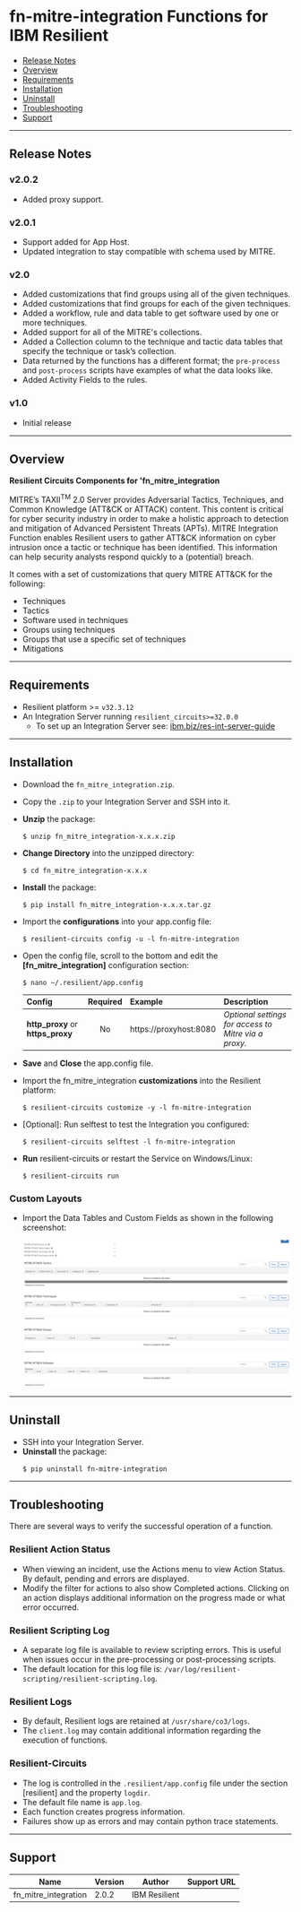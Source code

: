 <!--
  This Install README.md is generated by running:
  "resilient-circuits docgen -p fn_mitre_integration --only-install-guide"

  It is best edited using a Text Editor with a Markdown Previewer. VS Code
  is a good example. Checkout https://guides.github.com/features/mastering-markdown/
  for tips on writing with Markdown

  If you make manual edits and run docgen again, a .bak file will be created

  Store any screenshots in the "doc/screenshots" directory and reference them like:
  ![screenshot: screenshot_1](./doc/screenshots/screenshot_1.png)
-->

# fn-mitre-integration Functions for IBM Resilient

- [Release Notes](#release-notes)
- [Overview](#overview)
- [Requirements](#requirements)
- [Installation](#installation)
- [Uninstall](#uninstall)
- [Troubleshooting](#troubleshooting)
- [Support](#support)

---

## Release Notes
<!--
  Specify all changes in this release. Do not remove the release 
  notes of a previous release
-->
### v2.0.2
- Added proxy support.

### v2.0.1
- Support added for App Host.
- Updated integration to stay compatible with schema used by MITRE.

### v2.0
- Added customizations that find groups using all of the given techniques.
- Added customizations that find groups for each of the given techniques.
- Added a workflow, rule and data table to get software used by one or more techniques.
- Added support for all of the MITRE's collections.
- Added a Collection column to the technique and tactic data tables that specify the technique or task’s collection.
- Data returned by the functions has a different format; the `pre-process` and `post-process` scripts
have examples of what the data looks like.
- Added Activity Fields to the rules.

### v1.0
- Initial release

---

## Overview
<!--
  Provide a high-level description of the function itself and its remote software or application.
  The text below is parsed from the "description" and "long_description" attributes in the setup.py file
-->
**Resilient Circuits Components for 'fn_mitre_integration**

MITRE’s TAXII<sup>TM</sup> 2.0 Server provides Adversarial Tactics, Techniques, and Common Knowledge (ATT&CK or ATTACK) content. 
This content is critical for cyber security industry in order to make a holistic approach to detection and mitigation of Advanced Persistent Threats (APTs). 
MITRE Integration Function enables Resilient users to gather ATT&CK information on cyber intrusion once a 
tactic or technique has been identified. This information can help security analysts respond quickly to a (potential) breach. 

It comes with a set of customizations that query MITRE ATT&CK for the following:
- Techniques
- Tactics
- Software used in techniques
- Groups using techniques
- Groups that use a specific set of techniques
- Mitigations
---

## Requirements
<!--
  List any Requirements 
-->
* Resilient platform >= `v32.3.12`
* An Integration Server running `resilient_circuits>=32.0.0`
  * To set up an Integration Server see: [ibm.biz/res-int-server-guide](https://ibm.biz/res-int-server-guide)

---

## Installation
* Download the `fn_mitre_integration.zip`.
* Copy the `.zip` to your Integration Server and SSH into it.
* **Unzip** the package:
  ```
  $ unzip fn_mitre_integration-x.x.x.zip
  ```
* **Change Directory** into the unzipped directory:
  ```
  $ cd fn_mitre_integration-x.x.x
  ```
* **Install** the package:
  ```
  $ pip install fn_mitre_integration-x.x.x.tar.gz
  ```
* Import the **configurations** into your app.config file:
  ```
  $ resilient-circuits config -u -l fn-mitre-integration
  ```

* Open the config file, scroll to the bottom and edit the **[fn_mitre_integration]** configuration section:
  ```
  $ nano ~/.resilient/app.config
  ```
  | Config | Required | Example | Description |
  | ------ | :------: | ------- | ----------- |
  | **http_proxy** or **https_proxy** | No | https://proxyhost:8080 | *Optional settings for access to Mitre via a proxy.* |                                   |

* **Save** and **Close** the app.config file.

* Import the fn_mitre_integration **customizations** into the Resilient platform:
  ```
  $ resilient-circuits customize -y -l fn-mitre-integration
  ```
* [Optional]: Run selftest to test the Integration you configured:
  ```
  $ resilient-circuits selftest -l fn-mitre-integration
  ```
* **Run** resilient-circuits or restart the Service on Windows/Linux:
  ```
  $ resilient-circuits run
  ```

### Custom Layouts
<!--
  Use this section to provide guidance on where the user should add any custom fields and data tables.
  You may wish to recommend a new incident tab.
  You should save a screenshot "custom_layouts.png" in the doc/screenshots directory and reference it here
-->
* Import the Data Tables and Custom Fields as shown in the following screenshot:

  ![screenshot: custom_layouts](./doc/screenshots/custom_layouts.png)

---

## Uninstall
* SSH into your Integration Server.
* **Uninstall** the package:
  ```
  $ pip uninstall fn-mitre-integration
  ```

---

## Troubleshooting
There are several ways to verify the successful operation of a function.

### Resilient Action Status
* When viewing an incident, use the Actions menu to view Action Status. 
By default, pending and errors are displayed.
* Modify the filter for actions to also show Completed actions. 
Clicking on an action displays additional information on the progress made or what error occurred. 

### Resilient Scripting Log
* A separate log file is available to review scripting errors. This is useful when issues occur in the pre-processing or post-processing scripts.
* The default location for this log file is: `/var/log/resilient-scripting/resilient-scripting.log`. 

### Resilient Logs
* By default, Resilient logs are retained at `/usr/share/co3/logs`.
* The `client.log` may contain additional information regarding the execution of functions.

### Resilient-Circuits
* The log is controlled in the `.resilient/app.config` file under the section [resilient] and the property `logdir`.
* The default file name is `app.log`.
* Each function creates progress information. 
* Failures show up as errors and may contain python trace statements. 

---

<!--
  If necessary, use this section to describe how to configure your security application to work with the integration.
  Delete this section if the user does not need to perform any configuration procedures on your product.

## Configure <Product_Name>

* Step One
* Step Two
* Step Three

---
-->

## Support
| Name | Version | Author | Support URL |
| ---- | ------- | ------ | ----------- |
| fn_mitre_integration | 2.0.2 | IBM Resilient |  |